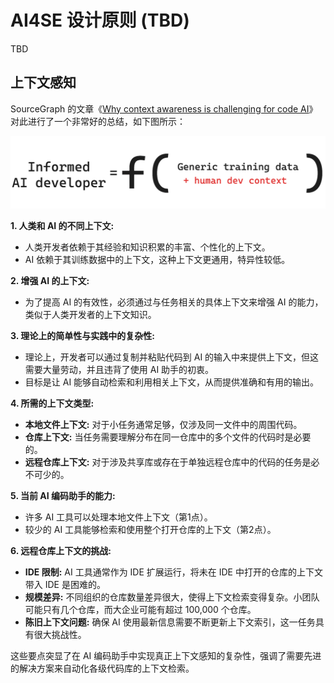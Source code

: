 # AI4SE 设计原则 (TBD)

TBD

## 上下文感知

SourceGraph
的文章《[Why context awareness is challenging for code AI](https://sourcegraph.com/blog/how-cody-provides-remote-repository-context)》
对此进行了一个非常好的总结，如下图所示：

![Informed AI Dev](images/informed-ai-dev.png)

**1. 人类和 AI 的不同上下文:**

- 人类开发者依赖于其经验和知识积累的丰富、个性化的上下文。
- AI 依赖于其训练数据中的上下文，这种上下文更通用，特异性较低。

**2. 增强 AI 的上下文:**

- 为了提高 AI 的有效性，必须通过与任务相关的具体上下文来增强 AI 的能力，类似于人类开发者的上下文知识。

**3. 理论上的简单性与实践中的复杂性:**

- 理论上，开发者可以通过复制并粘贴代码到 AI 的输入中来提供上下文，但这需要大量劳动，并且违背了使用 AI 助手的初衷。
- 目标是让 AI 能够自动检索和利用相关上下文，从而提供准确和有用的输出。

**4. 所需的上下文类型:**

- **本地文件上下文:** 对于小任务通常足够，仅涉及同一文件中的周围代码。
- **仓库上下文:** 当任务需要理解分布在同一仓库中的多个文件的代码时是必要的。
- **远程仓库上下文:** 对于涉及共享库或存在于单独远程仓库中的代码的任务是必不可少的。

**5. 当前 AI 编码助手的能力:**

- 许多 AI 工具可以处理本地文件上下文（第1点）。
- 较少的 AI 工具能够检索和使用整个打开仓库的上下文（第2点）。

**6. 远程仓库上下文的挑战:**

- **IDE 限制:** AI 工具通常作为 IDE 扩展运行，将未在 IDE 中打开的仓库的上下文带入 IDE 是困难的。
- **规模差异:** 不同组织的仓库数量差异很大，使得上下文检索变得复杂。小团队可能只有几个仓库，而大企业可能有超过 100,000 个仓库。
- **陈旧上下文问题:** 确保 AI 使用最新信息需要不断更新上下文索引，这一任务具有很大挑战性。

这些要点突显了在 AI 编码助手中实现真正上下文感知的复杂性，强调了需要先进的解决方案来自动化各级代码库的上下文检索。
